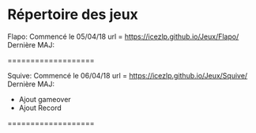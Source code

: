 Répertoire des jeux
===================
Flapo:
Commencé le 05/04/18
url = https://icezlp.github.io/Jeux/Flapo/
Dernière MAJ:

===================

Squive:
Commencé le 06/04/18
url = https://icezlp.github.io/Jeux/Squive/
Dernière MAJ:
  - Ajout gameover
  - Ajout Record
  
===================
